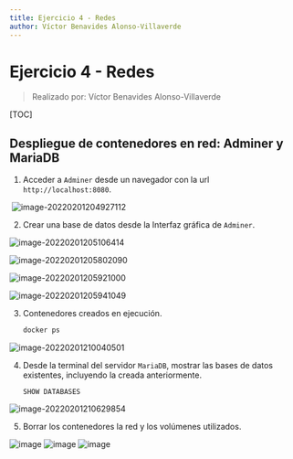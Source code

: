 ```yaml
---
title: Ejercicio 4 - Redes
author: Víctor Benavides Alonso-Villaverde
---
```


# Ejercicio 4 - Redes

> Realizado por:  Víctor Benavides Alonso-Villaverde

[TOC]

## Despliegue de contenedores en red: Adminer y MariaDB



1. Acceder a `Adminer` desde un navegador con la url `http://localhost:8080`.

​	![image-20220201204927112](https://user-images.githubusercontent.com/83083348/152125670-59c33ce7-b7ae-4d09-96d0-3bdcc0bc6e04.png)



2. Crear una base de datos desde la Interfaz gráfica de `Adminer`.

![image-20220201205106414](https://user-images.githubusercontent.com/83083348/152125729-949bb03d-1c87-47e5-9675-d220325fdd2c.png)



![image-20220201205802090](https://user-images.githubusercontent.com/83083348/152125778-8e960f86-4f72-4391-81c7-88368e1dae92.png)

![image-20220201205921000](https://user-images.githubusercontent.com/83083348/152125825-c2d29997-d262-4820-beed-3cbbd7cd3309.png)


![image-20220201205941049](https://user-images.githubusercontent.com/83083348/152125886-7f55aec1-b934-4a79-8693-9ef832f57bb5.png)



3. Contenedores creados en ejecución.

   ```bash
   docker ps
   ```

![image-20220201210040501](https://user-images.githubusercontent.com/83083348/152125901-5eba684e-0bc8-40bb-8757-658337c26490.png)




4. Desde la terminal del servidor `MariaDB`, mostrar las bases de datos existentes, incluyendo la creada anteriormente.

   ```mariadb
   SHOW DATABASES
   ```

   

![image-20220201210629854](https://user-images.githubusercontent.com/83083348/152125919-3e20df2d-b9b1-4406-9fdd-a7a3b4350018.png)



5. Borrar los contenedores la red y los volúmenes utilizados.

   
![image](https://user-images.githubusercontent.com/83083348/152183430-04e7f900-a720-4924-bc4a-95f8ca28f181.png)
![image](https://user-images.githubusercontent.com/83083348/152183603-0f0c37b7-7d0e-43de-bccf-cfe7f447a431.png)
![image](https://user-images.githubusercontent.com/83083348/152184707-a02c8acb-2da4-49bf-862e-5225d74562f7.png)


